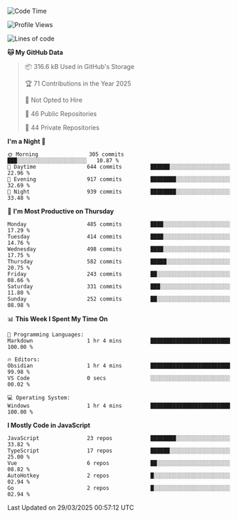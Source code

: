 <!--START_SECTION:waka-->
![Code Time](http://img.shields.io/badge/Code%20Time-934%20hrs%2020%20mins-blue)

![Profile Views](http://img.shields.io/badge/Profile%20Views-0-blue)

![Lines of code](https://img.shields.io/badge/From%20Hello%20World%20I%27ve%20Written-1.1%20million%20lines%20of%20code-blue)

**🐱 My GitHub Data** 

> 📦 316.6 kB Used in GitHub's Storage 
 > 
> 🏆 71 Contributions in the Year 2025
 > 
> 🚫 Not Opted to Hire
 > 
> 📜 46 Public Repositories 
 > 
> 🔑 44 Private Repositories 
 > 
**I'm a Night 🦉** 

```text
🌞 Morning                305 commits         ███░░░░░░░░░░░░░░░░░░░░░░   10.87 % 
🌆 Daytime                644 commits         ██████░░░░░░░░░░░░░░░░░░░   22.96 % 
🌃 Evening                917 commits         ████████░░░░░░░░░░░░░░░░░   32.69 % 
🌙 Night                  939 commits         ████████░░░░░░░░░░░░░░░░░   33.48 % 
```
📅 **I'm Most Productive on Thursday** 

```text
Monday                   485 commits         ████░░░░░░░░░░░░░░░░░░░░░   17.29 % 
Tuesday                  414 commits         ████░░░░░░░░░░░░░░░░░░░░░   14.76 % 
Wednesday                498 commits         ████░░░░░░░░░░░░░░░░░░░░░   17.75 % 
Thursday                 582 commits         █████░░░░░░░░░░░░░░░░░░░░   20.75 % 
Friday                   243 commits         ██░░░░░░░░░░░░░░░░░░░░░░░   08.66 % 
Saturday                 331 commits         ███░░░░░░░░░░░░░░░░░░░░░░   11.80 % 
Sunday                   252 commits         ██░░░░░░░░░░░░░░░░░░░░░░░   08.98 % 
```


📊 **This Week I Spent My Time On** 

```text
💬 Programming Languages: 
Markdown                 1 hr 4 mins         █████████████████████████   100.00 % 

🔥 Editors: 
Obsidian                 1 hr 4 mins         █████████████████████████   99.98 % 
VS Code                  0 secs              ░░░░░░░░░░░░░░░░░░░░░░░░░   00.02 % 

💻 Operating System: 
Windows                  1 hr 4 mins         █████████████████████████   100.00 % 
```

**I Mostly Code in JavaScript** 

```text
JavaScript               23 repos            ████████░░░░░░░░░░░░░░░░░   33.82 % 
TypeScript               17 repos            ██████░░░░░░░░░░░░░░░░░░░   25.00 % 
Vue                      6 repos             ██░░░░░░░░░░░░░░░░░░░░░░░   08.82 % 
AutoHotkey               2 repos             █░░░░░░░░░░░░░░░░░░░░░░░░   02.94 % 
Go                       2 repos             █░░░░░░░░░░░░░░░░░░░░░░░░   02.94 % 
```




 Last Updated on 29/03/2025 00:57:12 UTC
<!--END_SECTION:waka-->
